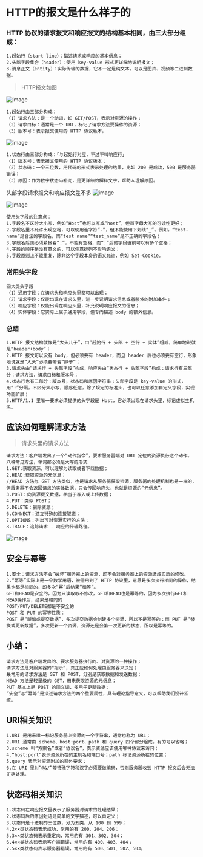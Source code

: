 # HTTP的报文是什么样子的

### HTTP 协议的请求报文和响应报文的结构基本相同，由三大部分组成：
```
1.起始行（start line）：描述请求或响应的基本信息；
2.头部字段集合（header）：使用 key-value 形式更详细地说明报文；
3.消息正文（entity）：实际传输的数据，它不一定是纯文本，可以是图片、视频等二进制数据。
```
> HTTP报文如图<br>

![image](https://static001.geekbang.org/resource/image/62/3c/62e061618977565c22c2cf09930e1d3c.png)

```
1.起始行由三部分构成：
（1）请求方法：是一个动词，如 GET/POST，表示对资源的操作；
（2）请求目标：通常是一个 URI，标记了请求方法要操作的资源；
（3）版本号：表示报文使用的 HTTP 协议版本。
```
![image](https://static001.geekbang.org/resource/image/36/b9/36108959084392065f36dff3e12967b9.png)


```
1.状态行由三部分构成：「与起始行对应，不过不叫响应行」
（1）版本号：表示报文使用的 HTTP 协议版本；
（2）状态码：一个三位数，用代码的形式表示处理的结果，比如 200 是成功，500 是服务器错误；
（3）原因：作为数字状态码补充，是更详细的解释文字，帮助人理解原因。
```

头部字段请求报文和响应报文差不多
![image](https://static001.geekbang.org/resource/image/1f/ea/1fe4c1121c50abcf571cebd677a8bdea.png)<br>

![image](https://static001.geekbang.org/resource/image/cb/75/cb0d1d2c56400fe9c9988ee32842b175.png)
```
使用头字段的注意点：
1.字段名不区分大小写，例如“Host”也可以写成“host”，但首字母大写的可读性更好；
2.字段名里不允许出现空格，可以使用连字符“-”，但不能使用下划线“_”。例如，“test-name”是合法的字段名，而“test name”“test_name”是不正确的字段名；
3.字段名后面必须紧接着“:”，不能有空格，而“:”后的字段值前可以有多个空格；
4.字段的顺序是没有意义的，可以任意排列不影响语义；
5.字段原则上不能重复，除非这个字段本身的语义允许，例如 Set-Cookie。
```

### 常用头字段
```
四大类头字段
（1）通用字段：在请求头和响应头里都可以出现；
（2）请求字段：仅能出现在请求头里，进一步说明请求信息或者额外的附加条件；
（3）响应字段：仅能出现在响应头里，补充说明响应报文的信息；
（4）实体字段：它实际上属于通用字段，但专门描述 body 的额外信息。
```

### 总结
```
1.HTTP 报文结构就像是“大头儿子”，由“起始行 + 头部 + 空行 + 实体”组成，简单地说就是“header+body”；
2.HTTP 报文可以没有 body，但必须要有 header，而且 header 后也必须要有空行，形象地说就是“大头”必须要带着“脖子”；
3.请求头由“请求行 + 头部字段”构成，响应头由“状态行 + 头部字段”构成；请求行有三部分：请求方法，请求目标和版本号；
4.状态行也有三部分：版本号，状态码和原因字符串；头部字段是 key-value 的形式，用“:”分隔，不区分大小写，顺序任意，除了规定的标准头，也可以任意添加自定义字段，实现功能扩展；
5.HTTP/1.1 里唯一要求必须提供的头字段是 Host，它必须出现在请求头里，标记虚拟主机名。
```

## 应该如何理解请求方法

> 请求头里的请求方法

```
请求方法：客户端发出了一个“动作指令”，要求服务器端对 URI 定位的资源执行这个动作。
八种常见方法，单词都必须是大写的形式
1.GET:获取资源，可以理解为读取或者下载数据；
2.HEAD:获取资源的元信息；
//HEAD 方法与 GET 方法类似，也是请求从服务器获取资源，服务器的处理机制也是一样的，但服务器不会返回请求的实体数据，只会传回响应头，也就是资源的“元信息”。
3.POST：向资源提交数据，相当于写入或上传数据；
4.PUT：类似 POST；
5.DELETE：删除资源；
6.CONNECT：建立特殊的连接隧道；
7.OPTIONS：列出可对资源实行的方法；
8.TRACE：追踪请求 - 响应的传输路径。
```
![image](https://static001.geekbang.org/resource/image/3c/6d/3cdc8ac71b80929f4a94dfeb9ffe4b6d.jpg)

## 安全与幂等
```
1.安全：请求方法不会“破坏”服务器上的资源，即不会对服务器上的资源造成实质的修改。
2.“幂等”实际上是一个数学用语，被借用到了 HTTP 协议里，意思是多次执行相同的操作，结果也都是相同的，即多次“幂”后结果“相等”。
GET和HEAD是安全的，因为只读取取不修改，GET和HEAD也是幂等的，因为多次执行GET和HEAD操作后，结果是相同的
POST/PUT/DELETE都是不安全的
POST 和 PUT 的幂等性质：
POST 是“新增或提交数据”，多次提交数据会创建多个资源，所以不是幂等的；而 PUT 是“替换或更新数据”，多次更新一个资源，资源还是会第一次更新的状态，所以是幂等的。
```

## 小结：
```
请求方法是客户端发出的、要求服务器执行的、对资源的一种操作；
请求方法是对服务器的“指示”，真正应如何处理由服务器来决定；
最常用的请求方法是 GET 和 POST，分别是获取数据和发送数据；
HEAD 方法是轻量级的 GET，用来获取资源的元信息；
PUT 基本上是 POST 的同义词，多用于更新数据；
“安全”与“幂等”是描述请求方法的两个重要属性，具有理论指导意义，可以帮助我们设计系统。
```

## URI相关知识
```
1.URI 是用来唯一标记服务器上资源的一个字符串，通常也称为 URL；
2.URI 通常由 scheme、host:port、path 和 query 四个部分组成，有的可以省略；
3.scheme 叫“方案名”或者“协议名”，表示资源应该使用哪种协议来访问；
4.“host:port”表示资源所在的主机名和端口号；path 标记资源所在的位置；
5.query 表示对资源附加的额外要求；
6.在 URI 里对“@&/”等特殊字符和汉字必须要做编码，否则服务器收到 HTTP 报文后会无法正确处理。
```

## 状态码相关知识
```
1.状态码在响应报文里表示了服务器对请求的处理结果；
2.状态码后的原因短语是简单的文字描述，可以自定义；
3.状态码是十进制的三位数，分为五类，从 100 到 599；
4.2××类状态码表示成功，常用的有 200、204、206；
5.3××类状态码表示重定向，常用的有 301、302、304；
6.4××类状态码表示客户端错误，常用的有 400、403、404；
7.5××类状态码表示服务器错误，常用的有 500、501、502、503。
```
